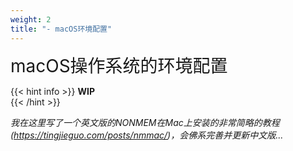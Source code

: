 ```yaml
---
weight: 2
title: "- macOS环境配置"
---
```

<font style="font-size:2em">macOS操作系统的环境配置</font>  

{{< hint info >}}
**WIP**  
{{< /hint >}}

*我在这里写了一个英文版的NONMEM在Mac上安装的非常简略的教程(https://tingjieguo.com/posts/nmmac/)，会佛系完善并更新中文版...*
